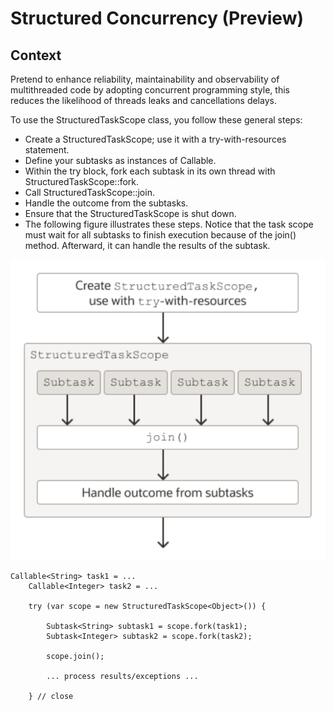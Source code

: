 # Structured Concurrency (Preview)

## Context

Pretend to enhance reliability, maintainability and observability of multithreaded code by adopting concurrent
programming style, this reduces the likelihood of threads leaks and cancellations delays.


To use the StructuredTaskScope class, you follow these general steps:

- Create a StructuredTaskScope; use it with a try-with-resources statement.
- Define your subtasks as instances of Callable.
- Within the try block, fork each subtask in its own thread with StructuredTaskScope::fork.
- Call StructuredTaskScope::join.
- Handle the outcome from the subtasks.
- Ensure that the StructuredTaskScope is shut down.
- The following figure illustrates these steps. Notice that the task scope must wait for all subtasks to finish execution because of the join() method. Afterward, it can handle the results of the subtask.

![image info](../images/using-struvtured-task-scope.png)


```
Callable<String> task1 = ...
    Callable<Integer> task2 = ...

    try (var scope = new StructuredTaskScope<Object>()) {

        Subtask<String> subtask1 = scope.fork(task1);
        Subtask<Integer> subtask2 = scope.fork(task2);

        scope.join();

        ... process results/exceptions ...

    } // close
```